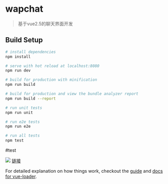 # wapchat

> 基于vue2.5的聊天界面开发

## Build Setup

``` bash
# install dependencies
npm install

# serve with hot reload at localhost:8080
npm run dev

# build for production with minification
npm run build

# build for production and view the bundle analyzer report
npm run build --report

# run unit tests
npm run unit

# run e2e tests
npm run e2e

# run all tests
npm test

```
#test

![](https://github.com/yiluxiangbei87110/vue-chat/blob/master/static/images/wx.gif)
[链接](https://github.com/yiluxiangbei87110/vue-chat/blob/master/index.html)

For detailed explanation on how things work, checkout the [guide](http://vuejs-templates.github.io/webpack/) and [docs for vue-loader](http://vuejs.github.io/vue-loader).

